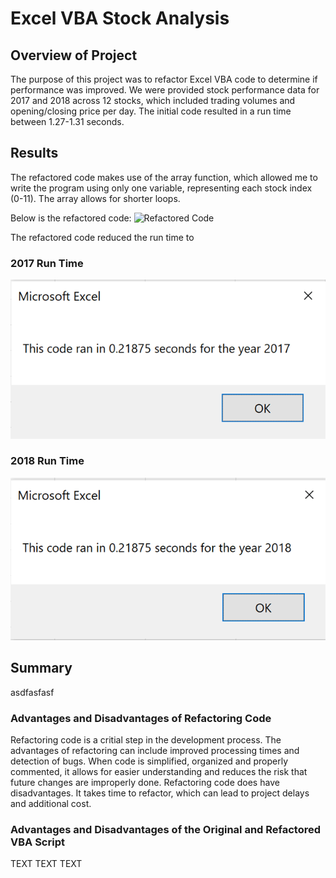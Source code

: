# Excel VBA Stock Analysis
## Overview of Project
The purpose of this project was to refactor Excel VBA code to determine if performance was improved. We were provided stock performance data for 2017 and 2018 across 12 stocks, which included trading volumes and opening/closing price per day. The initial code resulted in a run time between 1.27-1.31 seconds.

## Results
The refactored code makes use of the array function, which allowed me to write the program using only one variable, representing each stock index (0-11). The array allows for shorter loops.

Below is the refactored code:
![Refactored Code](/VBA_Challenge.vbs)

The refactored code reduced the run time to 

### 2017 Run Time
![2017 Run Time](/Resources/VBA_Challenge_2017.png)

### 2018 Run Time
![2018 Run Time](/Resources/VBA_Challenge_2018.png)

## Summary
asdfasfasf

### Advantages and Disadvantages of Refactoring Code
Refactoring code is a critial step in the development process. The advantages of refactoring can include improved processing times and detection of bugs. When code is simplified, organized and properly commented, it allows for easier understanding and reduces the risk that future changes are improperly done. Refactoring code does have disadvantages. It takes time to refactor, which can lead to project delays and additional cost.
### Advantages and Disadvantages of the Original and Refactored VBA Script
TEXT TEXT TEXT